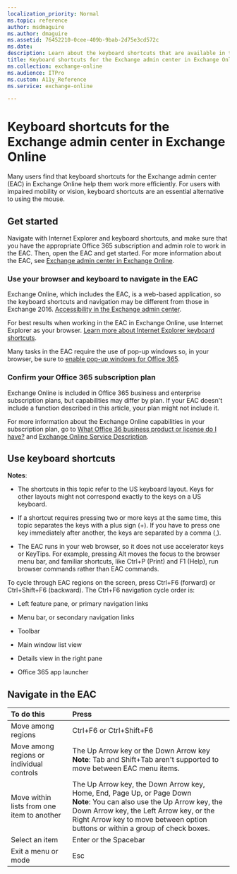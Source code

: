 ```yaml
---
localization_priority: Normal
ms.topic: reference
author: msdmaguire
ms.author: dmaguire
ms.assetid: 76452210-0cee-409b-9bab-2d75e3cd572c
ms.date: 
description: Learn about the keyboard shortcuts that are available in the Exchange admin center (EAC) in Exchange Online.
title: Keyboard shortcuts for the Exchange admin center in Exchange Online
ms.collection: exchange-online
ms.audience: ITPro
ms.custom: A11y_Reference
ms.service: exchange-online

---
```


# Keyboard shortcuts for the Exchange admin center in Exchange Online

Many users find that keyboard shortcuts for the Exchange admin center (EAC) in Exchange Online help them work more efficiently. For users with impaired mobility or vision, keyboard shortcuts are an essential alternative to using the mouse.

## Get started

Navigate with Internet Explorer and keyboard shortcuts, and make sure that you have the appropriate Office 365 subscription and admin role to work in the EAC. Then, open the EAC and get started. For more information about the EAC, see [Exchange admin center in Exchange Online](../exchange-admin-center.md).

### Use your browser and keyboard to navigate in the EAC

Exchange Online, which includes the EAC, is a web-based application, so the keyboard shortcuts and navigation may be different from those in Exchange 2016. [Accessibility in the Exchange admin center](accessibility-in-exchange-admin-center.md).

For best results when working in the EAC in Exchange Online, use Internet Explorer as your browser. [Learn more about Internet Explorer keyboard shortcuts](https://go.microsoft.com/fwlink/p/?LinkID=787614).

Many tasks in the EAC require the use of pop-up windows so, in your browser, be sure to [enable pop-up windows for Office 365](https://go.microsoft.com/fwlink/p/?LinkID=317550).

### Confirm your Office 365 subscription plan

Exchange Online is included in Office 365 business and enterprise subscription plans, but capabilities may differ by plan. If your EAC doesn't include a function described in this article, your plan might not include it.

For more information about the Exchange Online capabilities in your subscription plan, go to [What Office 36 business product or license do I have?](https://go.microsoft.com/fwlink/p/?LinkID=797552) and [Exchange Online Service Description](https://go.microsoft.com/fwlink/p/?LinkID=797553).

## Use keyboard shortcuts

**Notes**:

- The shortcuts in this topic refer to the US keyboard layout. Keys for other layouts might not correspond exactly to the keys on a US keyboard.

- If a shortcut requires pressing two or more keys at the same time, this topic separates the keys with a plus sign (+). If you have to press one key immediately after another, the keys are separated by a comma (,).

- The EAC runs in your web browser, so it does not use accelerator keys or KeyTips. For example, pressing Alt moves the focus to the browser menu bar, and familiar shortcuts, like Ctrl+P (Print) and F1 (Help), run browser commands rather than EAC commands.

To cycle through EAC regions on the screen, press Ctrl+F6 (forward) or Ctrl+Shift+F6 (backward). The Ctrl+F6 navigation cycle order is:

- Left feature pane, or primary navigation links

- Menu bar, or secondary navigation links

- Toolbar

- Main window list view

- Details view in the right pane

- Office 365 app launcher

## Navigate in the EAC

|**To do this**|**Press**|
|:-----|:-----|
|Move among regions|Ctrl+F6 or Ctrl+Shift+F6|
|Move among regions or individual controls|The Up Arrow key or the Down Arrow key **Note**: Tab and Shift+Tab aren't supported to move between EAC menu items.|
|Move within lists from one item to another|The Up Arrow key, the Down Arrow key, Home, End, Page Up, or Page Down<br/> **Note**: You can also use the Up Arrow key, the Down Arrow key, the Left Arrow key, or the Right Arrow key to move between option buttons or within a group of check boxes.|
|Select an item|Enter or the Spacebar|
|Exit a menu or mode|Esc|

